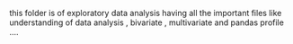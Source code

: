 this folder is of  exploratory data analysis 
having  all the important files like understanding of data analysis , bivariate ,
multivariate and pandas profile .... 
